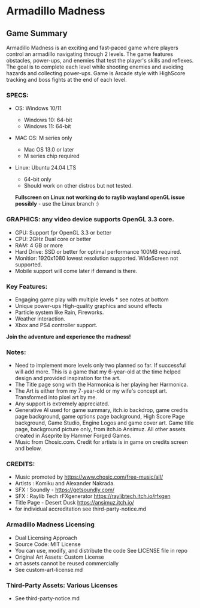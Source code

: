 # Armadillo Madness

## Game Summary

Armadillo Madness is an exciting and fast-paced game where players control an armadillo navigating through 2 levels. The game features obstacles, power-ups, and enemies that test the player's skills and reflexes. The goal is to complete each level while shooting enemies and avoiding hazards and collecting power-ups. Game is Arcade style with HighScore tracking and boss fights at the end of each level.

### SPECS:

 - OS: Windows 10/11
    
    - Windows 10: 64-bit
    - Windows 11: 64-bit
 
 - MAC OS: M series only
    
    - Mac OS 13.0 or later
    - M series chip required

 - Linux: Ubuntu 24.04 LTS
    
    - 64-bit only
    - Should work on other distros but not tested.
 
    **Fullscreen on Linux not working do to raylib wayland openGL issue possibly**
       - use the Linux branch :)
    
### GRAPHICS: any video device supports OpenGL 3.3 core.

 - GPU: Support fpr OpenGL 3.3 or better
 - CPU: 2GHz Dual core or better    
 - RAM: 4 GB or more
 - Hard Drive: SSD or better for optimal performance 100MB required.
 - Monitior: 1920x1080 lowest resolution supported. WideScreen not supported. 
 - Mobile support will come later if demand is there.

### Key Features:

 - Engaging game play with multiple levels * see notes at bottom
 - Unique power-ups High-quality graphics and sound effects
 - Particle system like Rain, Fireworks.
 - Weather interaction.
 - Xbox and PS4 controller support.

**Join the adventure and experience the madness!**

### Notes:

 - Need to implement more levels only two planned so far. If successful will add more. This is a game that my 6-year-old at the time helped design and provided inspiration for the art.
 - The Title page song with the Harmonica is her playing her Harmonica.
 - The Art is either from my 7-year-old or my wife's concept art. Transformed into pixel art by me.
 - Any support is extremely appreciated.
 - Generative AI used for game summary, itch.io backdrop, game credits page background, game options page background, High Score Page background, Game Studio, Engine Logos and game cover art. Game title page, background picture only, from itch.io Ansimuz. All other assets created in Aseprite by Hammer Forged Games.
 - Music from Chosic.com. Credit for artists is in game on credits screen and below.

### CREDITS:

 - Music promoted by https://www.chosic.com/free-music/all/
 - Artists : Komiku and Alexander Nakrada.
 - SFX : Soundly - https://getsoundly.com/
 - SFX : Raylib Tech rFXgenerator https://raylibtech.itch.io/rfxgen
 - Title Page - Desert Dusk https://ansimuz.itch.io/
 - for individual accreditation see third-party-notice.md

### Armadillo Madness Licensing

 - Dual Licensing Approach
 - Source Code: MIT License
 - You can use, modify, and distribute the code See LICENSE file in repo
 - Original Art Assets: Custom License
 - art assets cannot be reused commercially
 - See custom-art-license.md

### Third-Party Assets: Various Licenses

 - See third-party-notice.md
